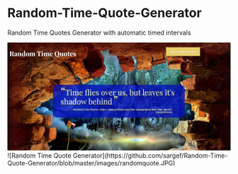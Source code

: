 # Random-Time-Quote-Generator
 Random Time Quotes Generator with automatic timed intervals

<img src="https://github.com/sargef/Random-Time-Quote-Generator/blob/master/images/randomquote.JPG">
![Random Time Quote Generator](https://github.com/sargef/Random-Time-Quote-Generator/blob/master/images/randomquote.JPG)
